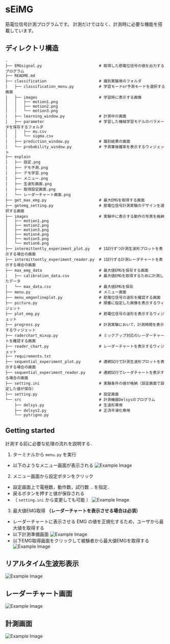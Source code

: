 # sEiMG

筋電位信号計測プログラムです。
計測だけではなく、計測時に必要な機能を搭載しています。

## ディレクトリ構造

```
.
├── EMGsignal.py                         # 取得した筋電位信号の値を出力するプログラム
├── README.md                 
├── classification                       # 識別実験用のフォルダ
│   ├── classification_menu.py           # 学習モードor予測モードを選択する画面
│   ├── images                           # 学習時に表示する画像 
│   │   ├── motion1.png
│   │   ├── motion2.png
│   │   └── motion3.png
│   ├── learning_window.py               # 計測中の画面
│   ├── parameter                        # 学習した機械学習モデルのパラメータを保存するフォルダ
│   │   ├── mu.csv
│   │   └── sigma.csv
│   ├── prediction_window.py             # 識別結果の画面
│   └── probability_window.py            # 予測事後確率を表示するウィジェット
├── explain
│   ├── 設定.png
│   ├── デモ予測.png
│   ├── デモ学習.png
│   ├── メニュー.png
│   ├── 生波形画面.png
│   ├── 取得設定画面.png
│   └── レーダーチャート画面.png
├── get_max_emg.py                       # 最大EMGを取得する画面 
├── getemg_setting.py                    # 筋電位信号計測実験のデザインを選択する画面
├── images                               # 実験中に表示する動作の写真を格納
│   ├── motion1.png
│   ├── motion2.png
│   ├── motion3.png
│   ├── motion4.png
│   ├── motion5.png
│   └── motion6.png
├── intermittently_experiment_plot.py    # 1試行ずつ計測生波形プロットを表示する場合の画面
├── intermittently_experiment_reader.py  # 1試行ずる計測レーダチャートを表示する場合の画面
├── max_emg_data                         # 最大値EMGを保存する画面
│   ├── calibration_data.csv             # 最大値EMGを取得するために計測したデータ
│   └── max_data.csv                     # 最大値EMGを保存
├── menu.py                              # メニュー画面
├── menu_emgonlineplot.py                # 筋電位信号の波形を確認する画面
├── picture.py                           # 順番に指定した画像を表示するウィジェット
├── plot_emg.py                          # 筋電位信号の波形を表示するウィジェット
├── progress.py                          # 計測実験において，計測時間を表示するウィジェット
├── raderchart_mixup.py                  # ミックアップ対応のレーダーチャートを確認する画面 
├── reader_chart.py                      # レーダーチャートを表示するウィジェット
├── requirements.txt
├── sequential_experiment_plot.py        # 連続試行で計測生波形プロットを表示する場合の画面
├── sequential_experiment_reader.py      # 連続試行でレーダチャートを表示する場合の画面 
├── setting.ini                          # 実験条件の値が格納（設定画面で設定した値が保存）
├── setting.py                           # 設定画面
└── src                                  # 計測機器Delsysのプログラム
    ├── delsys.py                        # 生波形専用
    ├── delsys2.py                       # 正流平滑化専用
    └── pytrigno.py
```

## Getting started
計測する前に必要な処理の流れを説明する．

1. ターミナルから `menu.py` を実行
  - 以下のようなメニュー画面が表示される
  ![Example Image](explain/menu.png)
2. メニュー画面から設定ボタンをクリック
  - 設定画面上で電極数，動作数，試行数 ‥ を指定．
  - 戻るボタンを押すと値が保存される  
  - （ `setting.ini` から変更しても可能 ）
  ![Example Image](explain/setting.png)
3. 最大値EMG取得 **（レーダーチャートを表示させる場合は必須）**
  - レーダーチャートに表示させる EMG の値を正規化するため，ユーザから最大値を取得する
  - 以下計測準備画面
  ![Example Image](explain/maxemg_ready.png)
  - 以下EMG取得画面をクリックして被験者から最大値EMGを取得する
  ![Example Image](explain/maxemg_get.png)


## リアルタイム生波形表示
![Example Image](explain/online_emgplot.png)

## レーダーチャート画面
![Example Image](explain/radar_chart.png)

## 計測画面
![Example Image](explain/learning.png)